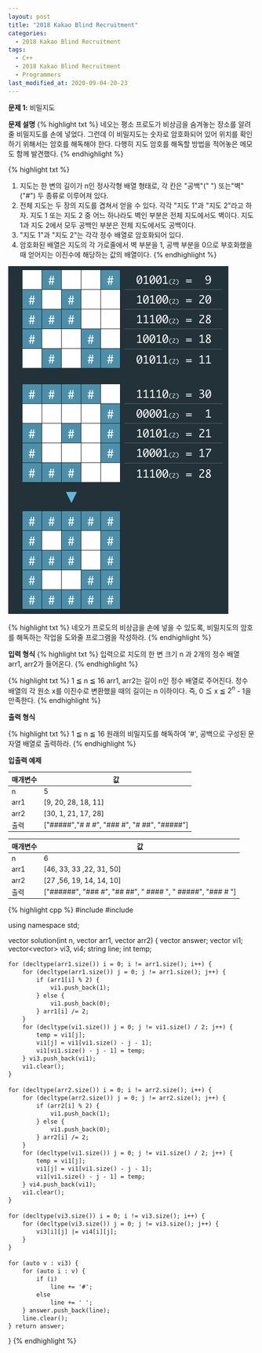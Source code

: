 ```yaml
---
layout: post
title: "2018 Kakao Blind Recruitment"
categories:
  - 2018 Kakao Blind Recruitment
tags:
  - C++
  - 2018 Kakao Blind Recruitment
  - Programmers
last_modified_at: 2020-09-04-20-23
---
```


<strong> 문제 1:</strong> 비밀지도

<strong>문제 설명</strong>
{% highlight txt %}
네오는 평소 프로도가 비상금을 숨겨놓는 장소를 알려줄 비밀지도를 손에 넣었다.
그런데 이 비밀지도는 숫자로 암호화되어 있어 위치를 확인하기 위해서는 암호를
해독해야 한다. 다행히 지도 암호를 해독할 방법을 적어놓은 메모도 함께 발견했다.
{% endhighlight %}

{% highlight txt %}
1. 지도는 한 변의 길이가 n인 정사각형 배열 형태로, 각 칸은 "공백"(" ")
   또는"벽"("#") 두 종류로 이루어져 있다.
2. 전체 지도는 두 장의 지도를 겹쳐서 얻을 수 있다. 각각 "지도 1"과
   "지도 2"라고 하자. 지도 1 또는 지도 2 중 어느 하나라도 벽인 부분은 전체
   지도에서도 벽이다. 지도 1과 지도 2에서 모두 공백인 부분은 전체 지도에서도
   공백이다.
3. "지도 1"과 "지도 2"는 각각 정수 배열로 암호화되어 있다.
4. 암호화된 배열은 지도의 각 가로줄에서 벽 부분을 1, 공백 부분을 0으로
   부호화했을 때 얻어지는 이진수에 해당하는 값의 배열이다.
{% endhighlight %}

![secret1.png](/assets/images/2020-09-04-20-20-2018-Kakao-Blind-Recruitment/secret1.png)

{% highlight txt %}
네오가 프로도의 비상금을 손에 넣을 수 있도록, 비밀지도의 암호를 해독하는 작업을
도와줄 프로그램을 작성하라.
{% endhighlight %}

<strong>입력 형식</strong>
{% highlight txt %}
입력으로 지도의 한 변 크기 n 과 2개의 정수 배열 arr1, arr2가 들어온다.
{% endhighlight %}

{% highlight txt %}
1 ≦ n ≦ 16
arr1, arr2는 길이 n인 정수 배열로 주어진다.
정수 배열의 각 원소 x를 이진수로 변환했을 때의 길이는 n 이하이다.
즉, 0 ≦ x ≦ $2^n$ - 1을 만족한다.
{% endhighlight %}

<strong>출력 형식</strong>

{% highlight txt %}
1 ≦ n ≦ 16
원래의 비밀지도를 해독하여 '#', 공백으로 구성된 문자열 배열로 출력하라.
{% endhighlight %}

<strong>입출력 예제</strong>

| 매개변수 | 값 |
| --- | --- |
| n | 5 |
| arr1 | [9, 20, 28, 18, 11] |
| arr2 | [30, 1, 21, 17, 28] |
| 출력 | ["#####","# # #", "### #", "# ##", "#####"] |

| 매개변수 | 값 |
| --- | --- |
| n | 6 |
| arr1 | [46, 33, 33 ,22, 31, 50] |
| arr2 | [27 ,56, 19, 14, 14, 10] |
| 출력 | ["######", "### #", "## ##", " #### ", " #####", "### # "] |

{% highlight cpp %}
#include <string>
#include <vector>

using namespace std;

vector<string> solution(int n, vector<int> arr1, vector<int> arr2) {
    vector<string> answer;
    vector<int> vi1;
    vector<vector<int>> vi3, vi4;
    string line;
    int temp;

    for (decltype(arr1.size()) i = 0; i != arr1.size(); i++) {
        for (decltype(arr1.size()) j = 0; j != arr1.size(); j++) {
            if (arr1[i] % 2) {
                vi1.push_back(1);
            } else {
                vi1.push_back(0);
            } arr1[i] /= 2;
        }
        for (decltype(vi1.size()) j = 0; j != vi1.size() / 2; j++) {
            temp = vi1[j];
            vi1[j] = vi1[vi1.size() - j - 1];
            vi1[vi1.size() - j - 1] = temp;
        } vi3.push_back(vi1);
        vi1.clear();
    }  
    
    for (decltype(arr2.size()) i = 0; i != arr2.size(); i++) {
        for (decltype(arr2.size()) j = 0; j != arr2.size(); j++) {
            if (arr2[i] % 2) {
                vi1.push_back(1);
            } else {
                vi1.push_back(0);
            } arr2[i] /= 2;
        }
        for (decltype(vi1.size()) j = 0; j != vi1.size() / 2; j++) {
            temp = vi1[j];
            vi1[j] = vi1[vi1.size() - j - 1];
            vi1[vi1.size() - j - 1] = temp;
        } vi4.push_back(vi1);
        vi1.clear();
    }
    
    for (decltype(vi3.size()) i = 0; i != vi3.size(); i++) {
        for (decltype(vi3.size()) j = 0; j != vi3.size(); j++) {
            vi3[i][j] |= vi4[i][j];
        }
    }
    
    for (auto v : vi3) {
        for (auto i : v) {
            if (i)
                line += '#';
            else
                line += ' ';
        } answer.push_back(line);
        line.clear();
    } return answer;
}
{% endhighlight %}
